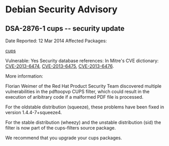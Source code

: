 
Debian Security Advisory
========================


DSA-2876-1 cups -- security update
----------------------------------



Date Reported:
12 Mar 2014
Affected Packages:

[cups](https://packages.debian.org/src:cups)

Vulnerable:
Yes
Security database references:
In Mitre's CVE dictionary: [CVE-2013-6474](https://security-tracker.debian.org/tracker/CVE-2013-6474), [CVE-2013-6475](https://security-tracker.debian.org/tracker/CVE-2013-6475), [CVE-2013-6476](https://security-tracker.debian.org/tracker/CVE-2013-6476).  

More information:

Florian Weimer of the Red Hat Product Security Team discovered multiple
vulnerabilities in the pdftoopvp CUPS filter, which could result in the
execution of aribitrary code if a malformed PDF file is processed.


For the oldstable distribution (squeeze), these problems have been fixed in
version 1.4.4-7+squeeze4.


For the stable distribution (wheezy) and the unstable distribution (sid)
the filter is now part of the cups-filters source package.


We recommend that you upgrade your cups packages.





